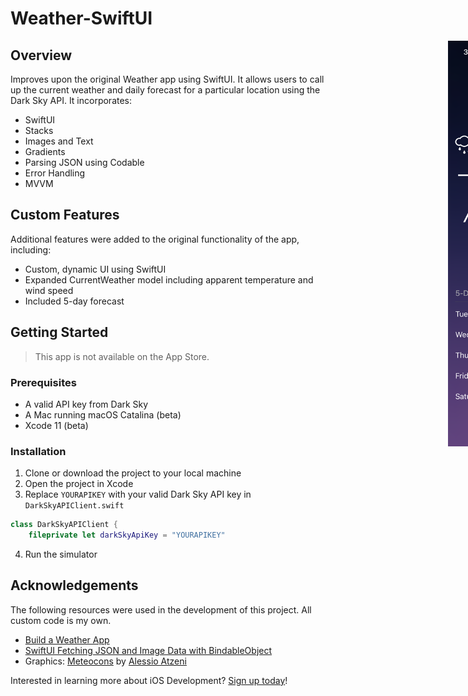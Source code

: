 # Weather-SwiftUI

<div style="width: 1000px; height 600px;"><img src="screenshot1.png" width="30%" height="30%" align="right"></div>


## Overview

Improves upon the original Weather app using SwiftUI. It allows users to call up the current weather and daily forecast for a particular location using the Dark Sky API. It incorporates:

- SwiftUI
- Stacks
- Images and Text
- Gradients
- Parsing JSON using Codable
- Error Handling
- MVVM

## Custom Features

Additional features were added to the original functionality of the app, including:

- Custom, dynamic UI using SwiftUI
- Expanded CurrentWeather model including apparent temperature and wind speed
- Included 5-day forecast

## Getting Started

> This app is not available on the App Store.

### Prerequisites

- A valid API key from Dark Sky
- A Mac running macOS Catalina (beta)
- Xcode 11 (beta)

### Installation

1. Clone or download the project to your local machine
2. Open the project in Xcode
3. Replace `YOURAPIKEY` with your valid Dark Sky API key in `DarkSkyAPIClient.swift`

```swift
class DarkSkyAPIClient {
    fileprivate let darkSkyApiKey = "YOURAPIKEY"
```

4. Run the simulator

## Acknowledgements

The following resources were used in the development of this project. All custom code is my own.

- [Build a Weather App](https://teamtreehouse.com/library/build-a-weather-app-5)
- [SwiftUI Fetching JSON and Image Data with BindableObject](https://www.youtube.com/watch?v=xT4wGOc2jd4)
- Graphics: [Meteocons](https://www.iconfinder.com/iconsets/meteocons) by [Alessio Atzeni](https://www.iconfinder.com/Bluxart)

Interested in learning more about iOS Development? [Sign up today](http://referrals.trhou.se/bobbyconti1)!
